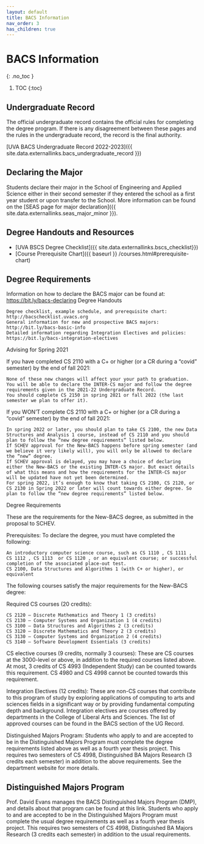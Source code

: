```yaml
---
layout: default
title: BACS Information
nav_order: 3
has_children: true
---
```


# BACS Information
{: .no_toc }

1. TOC
{:toc}

## Undergraduate Record

The official undergraduate record contains the official rules for completing the degree program.  If there is any disagreement between these pages and the rules in the undergraduate record, the record is the final authority.

[UVA BACS Undergraduate Record 2022-2023]({{ site.data.externallinks.bacs_undergraduate_record }})

## Declaring the Major

Students declare their major in the School of Engineering and Applied Science either in their second semester if they entered the school as a first year student or upon transfer to the School.  More information can be found on the [SEAS page for major declaration]({{ site.data.externallinks.seas_major_minor }}).

## Degree Handouts and Resources

* [UVA BSCS Degree Checklist]({{ site.data.externallinks.bscs_checklist}})
* [Course Prerequisite Chart]({{ baseurl }} /courses.html#prerequisite-chart)

## Degree Requirements
Information on how to declare the BACS major can be found at: https://bit.ly/bacs-declaring
Degree Handouts

    Degree checklist, example schedule, and prerequisite chart: http://bacschecklist.uvacs.org
    General information for new and prospective BACS majors: http://bit.ly/bacs-basic-info
    Detailed information regarding Integration Electives and policies: https://bit.ly/bacs-integration-electives


Advising for Spring 2021

If you have completed CS 2110 with a C+ or higher (or a CR during a “covid” semester) by the end of fall 2021:

    None of these new changes will affect your your path to graduation.
    You will be able to declare the INTER-CS major and follow the degree requirements given in the 2021-22 Undergraduate Record.
    You should complete CS 2150 in spring 2021 or fall 2022 (the last semester we plan to offer it).


If you WON’T complete CS 2110 with a C+ or higher (or a CR during a “covid” semester) by the end of fall 2021: 

    In spring 2022 or later, you should plan to take CS 2100, the new Data Structures and Analysis 1 course, instead of CS 2110 and you should plan to follow the “new degree requirements” listed below.
    If SCHEV approval for the New-BACS happens before spring semester (and we believe it very likely will), you will only be allowed to declare the “new” degree.
    If SCHEV approval is delayed, you may have a choice of declaring either the New-BACS or the existing INTER-CS major. But exact details of what this means and how the requirements for the INTER-CS major will be updated have not yet been determined.
    For spring 2022, it’s enough to know that taking CS 2100, CS 2120, or CS 2130 in Spring 2022 or later will count towards either degree. So plan to follow the “new degree requirements” listed below.


Degree Requirements

These are the requirements for the New-BACS degree, as submitted in the proposal to SCHEV.

Prerequisites: To declare the degree, you must have completed the following:

    An introductory computer science course, such as CS 1110 , CS 1111 , CS 1112 , CS 1113  or CS 1120 , or an equivalent course; or successful completion of the associated place-out test.
    CS 2100, Data Structures and Algorithms 1 (with C+ or higher), or equivalent


The following courses satisfy the major requirements for the New-BACS degree:

Required CS courses (20 credits):

    CS 2120 – Discrete Mathematics and Theory 1 (3 credits)
    CS 2130 – Computer Systems and Organization 1 (4 credits)
    CS 3100 – Data Structures and Algorithms 2 (3 credits)
    CS 3120 – Discrete Mathematics and Theory 2 (3 credits)
    CS 3130 – Computer Systems and Organization 2 (4 credits)
    CS 3140 – Software Development Essentials (3 credits)


CS elective courses (9 credits, normally 3 courses):
These are CS courses at the 3000-level or above, in addition to the required courses listed above. At most, 3 credits of CS 4993 (Independent Study) can be counted towards this requirement. CS 4980 and CS 4998 cannot be counted towards this requirement.

Integration Electives (12 credits):
These are non-CS courses that contribute to this program of study by exploring applications of computing to arts and sciences fields in a significant way or by providing fundamental computing depth and background. Integration electives are courses offered by departments in the College of Liberal Arts and Sciences. The list of approved courses can be found in the BACS section of the UG Record.

Distinguished Majors Program:
Students who apply to and are accepted to be in the Distinguished Majors Program must complete the degree requirements listed above as well as a fourth year thesis project. This requires two semesters of CS 4998, Distinguished BA Majors Research (3 credits each semester) in addition to the above requirements. See the department website for more details.

## Distinguished Majors Program

Prof. David Evans manages the BACS Distinguished Majors Program (DMP), and details about that program can be found at this link.  Students who apply to and are accepted to be in the Distinguished Majors Program must complete the usual degree requirements as well as a fourth year thesis project. This requires two semesters of CS 4998, Distinguished BA Majors Research (3 credits each semester) in addition to the usual requirements.